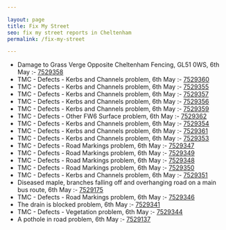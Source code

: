 ```yaml
---

layout: page
title: Fix My Street
seo: fix my street reports in Cheltenham
permalink: /fix-my-street

---
```


<!-- fix_marker starts -->

- Damage to Grass Verge Opposite Cheltenham Fencing, GL51 0WS, 6th May :- [7529358](https://www.fixmystreet.com/report/7529358)
- TMC - Defects - Kerbs and Channels problem, 6th May :- [7529360](https://www.fixmystreet.com/report/7529360)
- TMC - Defects - Kerbs and Channels problem, 6th May :- [7529355](https://www.fixmystreet.com/report/7529355)
- TMC - Defects - Kerbs and Channels problem, 6th May :- [7529357](https://www.fixmystreet.com/report/7529357)
- TMC - Defects - Kerbs and Channels problem, 6th May :- [7529356](https://www.fixmystreet.com/report/7529356)
- TMC - Defects - Kerbs and Channels problem, 6th May :- [7529359](https://www.fixmystreet.com/report/7529359)
- TMC - Defects - Other FW6  Surface problem, 6th May :- [7529362](https://www.fixmystreet.com/report/7529362)
- TMC - Defects - Kerbs and Channels problem, 6th May :- [7529354](https://www.fixmystreet.com/report/7529354)
- TMC - Defects - Kerbs and Channels problem, 6th May :- [7529361](https://www.fixmystreet.com/report/7529361)
- TMC - Defects - Kerbs and Channels problem, 6th May :- [7529353](https://www.fixmystreet.com/report/7529353)
- TMC - Defects - Road Markings problem, 6th May :- [7529347](https://www.fixmystreet.com/report/7529347)
- TMC - Defects - Road Markings problem, 6th May :- [7529349](https://www.fixmystreet.com/report/7529349)
- TMC - Defects - Road Markings problem, 6th May :- [7529348](https://www.fixmystreet.com/report/7529348)
- TMC - Defects - Road Markings problem, 6th May :- [7529350](https://www.fixmystreet.com/report/7529350)
- TMC - Defects - Kerbs and Channels problem, 6th May :- [7529351](https://www.fixmystreet.com/report/7529351)
- Diseased maple, branches falling off and overhanging road on a main bus route, 6th May :- [7529175](https://www.fixmystreet.com/report/7529175)
- TMC - Defects - Road Markings problem, 6th May :- [7529346](https://www.fixmystreet.com/report/7529346)
- The drain is blocked problem, 6th May :- [7529341](https://www.fixmystreet.com/report/7529341)
- TMC - Defects - Vegetation problem, 6th May :- [7529344](https://www.fixmystreet.com/report/7529344)
- A pothole in road problem, 6th May :- [7529137](https://www.fixmystreet.com/report/7529137)

<!-- fix_marker ends -->
